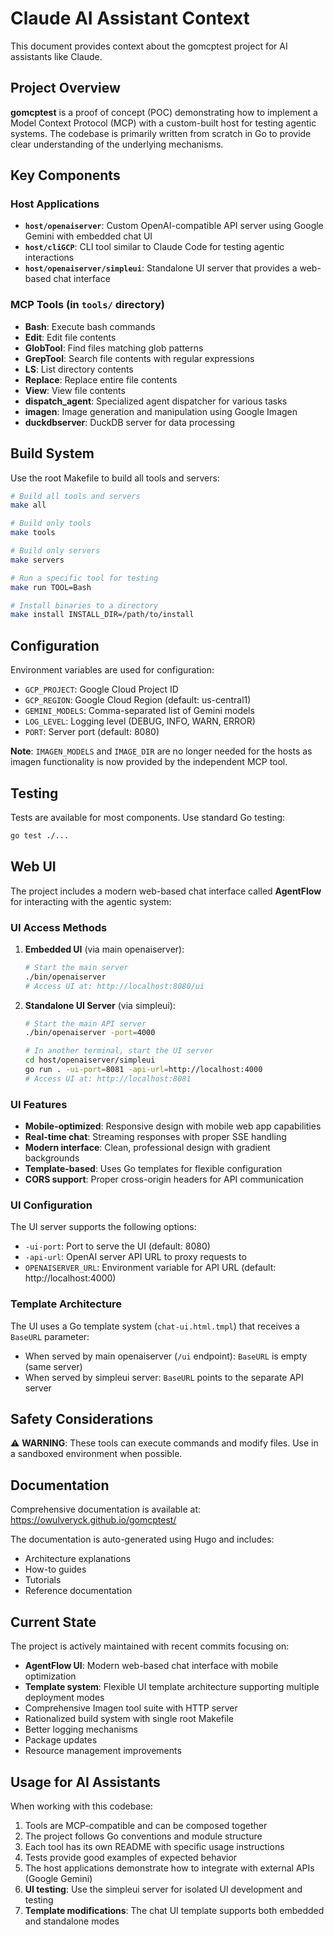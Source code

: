 # Claude AI Assistant Context

This document provides context about the gomcptest project for AI assistants like Claude.

## Project Overview

**gomcptest** is a proof of concept (POC) demonstrating how to implement a Model Context Protocol (MCP) with a custom-built host for testing agentic systems. The codebase is primarily written from scratch in Go to provide clear understanding of the underlying mechanisms.

## Key Components

### Host Applications
- **`host/openaiserver`**: Custom OpenAI-compatible API server using Google Gemini with embedded chat UI
- **`host/cliGCP`**: CLI tool similar to Claude Code for testing agentic interactions
- **`host/openaiserver/simpleui`**: Standalone UI server that provides a web-based chat interface

### MCP Tools (in `tools/` directory)
- **Bash**: Execute bash commands
- **Edit**: Edit file contents
- **GlobTool**: Find files matching glob patterns
- **GrepTool**: Search file contents with regular expressions
- **LS**: List directory contents
- **Replace**: Replace entire file contents
- **View**: View file contents
- **dispatch_agent**: Specialized agent dispatcher for various tasks
- **imagen**: Image generation and manipulation using Google Imagen
- **duckdbserver**: DuckDB server for data processing

## Build System

Use the root Makefile to build all tools and servers:
```bash
# Build all tools and servers
make all

# Build only tools
make tools

# Build only servers  
make servers

# Run a specific tool for testing
make run TOOL=Bash

# Install binaries to a directory
make install INSTALL_DIR=/path/to/install
```

## Configuration

Environment variables are used for configuration:
- `GCP_PROJECT`: Google Cloud Project ID
- `GCP_REGION`: Google Cloud Region (default: us-central1)
- `GEMINI_MODELS`: Comma-separated list of Gemini models
- `LOG_LEVEL`: Logging level (DEBUG, INFO, WARN, ERROR)
- `PORT`: Server port (default: 8080)

**Note**: `IMAGEN_MODELS` and `IMAGE_DIR` are no longer needed for the hosts as imagen functionality is now provided by the independent MCP tool.

## Testing

Tests are available for most components. Use standard Go testing:
```bash
go test ./...
```

## Web UI

The project includes a modern web-based chat interface called **AgentFlow** for interacting with the agentic system:

### UI Access Methods

1. **Embedded UI** (via main openaiserver):
   ```bash
   # Start the main server
   ./bin/openaiserver
   # Access UI at: http://localhost:8080/ui
   ```

2. **Standalone UI Server** (via simpleui):
   ```bash
   # Start the main API server
   ./bin/openaiserver -port=4000
   
   # In another terminal, start the UI server
   cd host/openaiserver/simpleui
   go run . -ui-port=8081 -api-url=http://localhost:4000
   # Access UI at: http://localhost:8081
   ```

### UI Features

- **Mobile-optimized**: Responsive design with mobile web app capabilities
- **Real-time chat**: Streaming responses with proper SSE handling
- **Modern interface**: Clean, professional design with gradient backgrounds
- **Template-based**: Uses Go templates for flexible configuration
- **CORS support**: Proper cross-origin headers for API communication

### UI Configuration

The UI server supports the following options:
- `-ui-port`: Port to serve the UI (default: 8080)
- `-api-url`: OpenAI server API URL to proxy requests to
- `OPENAISERVER_URL`: Environment variable for API URL (default: http://localhost:4000)

### Template Architecture

The UI uses a Go template system (`chat-ui.html.tmpl`) that receives a `BaseURL` parameter:
- When served by main openaiserver (`/ui` endpoint): `BaseURL` is empty (same server)
- When served by simpleui server: `BaseURL` points to the separate API server

## Safety Considerations

⚠️ **WARNING**: These tools can execute commands and modify files. Use in a sandboxed environment when possible.

## Documentation

Comprehensive documentation is available at: https://owulveryck.github.io/gomcptest/

The documentation is auto-generated using Hugo and includes:
- Architecture explanations
- How-to guides
- Tutorials
- Reference documentation

## Current State

The project is actively maintained with recent commits focusing on:
- **AgentFlow UI**: Modern web-based chat interface with mobile optimization
- **Template system**: Flexible UI template architecture supporting multiple deployment modes
- Comprehensive Imagen tool suite with HTTP server
- Rationalized build system with single root Makefile
- Better logging mechanisms
- Package updates
- Resource management improvements

## Usage for AI Assistants

When working with this codebase:
1. Tools are MCP-compatible and can be composed together
2. The project follows Go conventions and module structure
3. Each tool has its own README with specific usage instructions
4. Tests provide good examples of expected behavior
5. The host applications demonstrate how to integrate with external APIs (Google Gemini)
6. **UI testing**: Use the simpleui server for isolated UI development and testing
7. **Template modifications**: The chat UI template supports both embedded and standalone modes